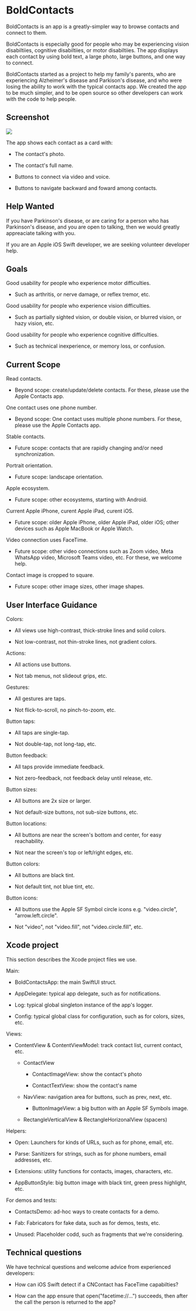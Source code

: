 #  BoldContacts

BoldContacts is an app is a greatly-simpler way to browse contacts and connect to them.

BoldContacts is especially good for people who may be experiencing vision disabiltiies, cognitive disabiltiies, or motor disabiltiies. The app displays each contact by using bold text, a large photo, large buttons, and one way to connect.
 
BoldContacts started as a project to help my family's parents, who are experiencing Alzheimer's disease and Parkison's disease, and who were losing the ability to work with the typical contacts app. We created the app to be much simpler, and to be open source so other developers can work with the code to help people.


## Screenshot

<img src="screenshot.png">

The app shows each contact as a card with:

* The contact's photo.

* The contact's full name.

* Buttons to connect via video and voice.

* Buttons to navigate backward and foward among contacts.


    
## Help Wanted

If you have Parkinson's disease, or are caring for a person who has Parkinson's disease, and you are open to talking, then we would greatly appreaciate talking with you.

If you are an Apple iOS Swift developer, we are seeking volunteer developer help.
  

## Goals

Good usability for people who experience motor difficulties.

  * Such as arthritis, or nerve damage, or reflex tremor, etc. 

Good usability for people who experience vision difficulties.

  * Such as partially sighted vision, or double vision, or blurred vision, or hazy vision, etc. 

Good usability for people who experience cognitive difficulties.

  * Such as technical inexperience, or memory loss, or confusion.


## Current Scope
  
Read contacts. 

  * Beyond scope: create/update/delete contacts. For these, please use the Apple Contacts app.  
  
One contact uses one phone number.

  * Beyond scope: One contact uses multiple phone numbers. For these, please use the Apple Contacts app.

Stable contacts.

  * Future scope: contacts that are rapidly changing and/or need synchronization.

Portrait orientation.

  * Future scope: landscape orientation.
  
Apple ecosystem.

  * Future scope: other ecosystems, starting with Android.
  
Current Apple iPhone, curent Apple iPad, curent iOS.

  * Future scope: older Apple iPhone, older Apple iPad, older iOS; other devices such as Apple MacBook or Apple Watch.

Video connection uses FaceTime.

  * Future scope: other video connections such as Zoom video, Meta WhatsApp video, Microsoft Teams video, etc. For these, we welcome help.
  
Contact image is cropped to square.

  * Future scope: other image sizes, other image shapes.
  

## User Interface Guidance

Colors:

  * All views use high-contrast, thick-stroke lines and solid colors.
  
  * Not low-contrast, not thin-stroke lines, not gradient colors.

Actions:

  * All actions use buttons.
  
  * Not tab menus, not slideout grips, etc. 

Gestures:

  * All gestures are taps.

  * Not flick-to-scroll, no pinch-to-zoom, etc.

Button taps:

  * All taps are single-tap. 

  * Not double-tap, not long-tap, etc.

Button feedback:

  * All taps provide immediate feedback.
  
  * Not zero-feedback, not feedback delay until release, etc.
   
Button sizes:

  * All buttons are 2x size or larger.

  * Not default-size buttons, not sub-size buttons, etc.

Button locations:

  * All buttons are near the screen's bottom and center, for easy reachability.
  
  * Not near the screen's top or left/right edges, etc.
  
Button colors:

  * All buttons are black tint.

  * Not default tint, not blue tint, etc.

Button icons:
    
  * All buttons use the Apple SF Symbol circle icons e.g. "video.circle", "arrow.left.circle". 

  * Not "video", not "video.fill", not "video.circle.fill", etc.  


## Xcode project

This section describes the Xcode project files we use.
 
Main:

* BoldContactsApp: the main SwiftUI struct.

* AppDelegate: typical app delegate, such as for notifications.

* Log: typical global singleton instance of the app's logger.

* Config: typical global class for configuration, such as for colors, sizes, etc.

Views:

* ContentView & ContentViewModel: track contact list, current contact, etc.

  * ContactView

    * ContactImageView: show the contact's photo
    
    * ContactTextView: show the contact's name 

  * NavView: navigation area for buttons, such as prev, next, etc.
  
    * ButtonImageView: a big button with an Apple SF Symbols image.

  * RectangleVerticalView & RectangleHorizonalView (spacers)
    
Helpers:

* Open: Launchers for kinds of URLs, such as for phone, email, etc.
    
* Parse: Sanitizers for strings, such as for phone numbers, email addresses, etc.

* Extensions: utility functions for contacts, images, characters, etc.

* AppButtonStyle: big button image with black tint, green press highlight, etc.

For demos and tests:
  
* ContactsDemo: ad-hoc ways to create contacts for a demo.

* Fab: Fabricators for fake data, such as for demos, tests, etc.
  
* Unused: Placeholder codd, such as fragments that we're considering.


## Technical questions

We have technical questions and welcome advice from experienced developers: 

  * How can iOS Swift detect if a CNContact has FaceTime capabilties? 

  * How can the app ensure that open("facetime://…") succeeds, then after the call the person is returned to the app?
  
